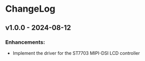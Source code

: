 # ChangeLog

## v1.0.0 - 2024-08-12

### Enhancements:

* Implement the driver for the ST7703 MIPI-DSI LCD controller
